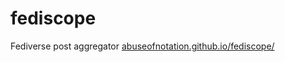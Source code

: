 # fediscope
Fediverse post aggregator
[abuseofnotation.github.io/fediscope/](https://abuseofnotation.github.io/fediscope/)
